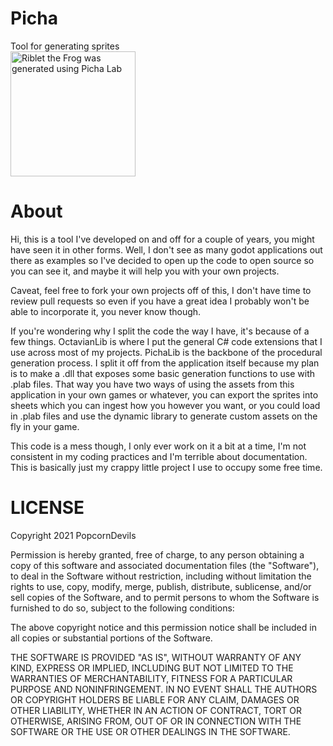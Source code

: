 # Picha
Tool for generating sprites  
<img src="https://raw.githubusercontent.com/popcorndevils/picha/master/riblet.gif" width="200" title="Riblet the Frog was generated using Picha Lab"/>

# About
Hi, this is a tool I've developed on and off for a couple of years, you might have seen it in other forms.  Well, I don't see as many godot applications out there as examples so I've decided to open up the code to open source so you can see it, and maybe it will help you with your own projects.  
  
Caveat, feel free to fork your own projects off of this, I don't have time to review pull requests so even if you have a great idea I probably won't be able to incorporate it, you never know though.

If you're wondering why I split the code the way I have, it's because of a few things.  OctavianLib is where I put the general C# code extensions that I use across most of my projects.  PichaLib is the backbone of the procedural generation process.  I split it off from the application itself because my plan is to make a .dll that exposes some basic generation functions to use with .plab files.  That way you have two ways of using the assets from this application in your own games or whatever, you can export the sprites into sheets which you can ingest how you however you want, or you could load in .plab files and use the dynamic library to generate custom assets on the fly in your game.

This code is a mess though, I only ever work on it a bit at a time, I'm not consistent in my coding practices and I'm terrible about documentation.  This is basically just my crappy little project I use to occupy some free time.

# LICENSE
Copyright 2021 PopcornDevils

Permission is hereby granted, free of charge, to any person obtaining a copy of this software and associated documentation files (the "Software"), to deal in the Software without restriction, including without limitation the rights to use, copy, modify, merge, publish, distribute, sublicense, and/or sell copies of the Software, and to permit persons to whom the Software is furnished to do so, subject to the following conditions:

The above copyright notice and this permission notice shall be included in all copies or substantial portions of the Software.

THE SOFTWARE IS PROVIDED "AS IS", WITHOUT WARRANTY OF ANY KIND, EXPRESS OR IMPLIED, INCLUDING BUT NOT LIMITED TO THE WARRANTIES OF MERCHANTABILITY, FITNESS FOR A PARTICULAR PURPOSE AND NONINFRINGEMENT. IN NO EVENT SHALL THE AUTHORS OR COPYRIGHT HOLDERS BE LIABLE FOR ANY CLAIM, DAMAGES OR OTHER LIABILITY, WHETHER IN AN ACTION OF CONTRACT, TORT OR OTHERWISE, ARISING FROM, OUT OF OR IN CONNECTION WITH THE SOFTWARE OR THE USE OR OTHER DEALINGS IN THE SOFTWARE.
